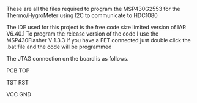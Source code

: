 These are all the files required to program the MSP430G2553 for the Thermo/HygroMeter using I2C to communicate to HDC1080

The IDE used for this project is the free code size limited version of IAR V6.40.1
To program the release version of the code I use the MSP430Flasher V 1.3.3
If you have a FET connected just double click the .bat file and the code will be programmed

The JTAG connection on the board is as follows.

 PCB TOP
 
   TST RST
   
   VCC GND
